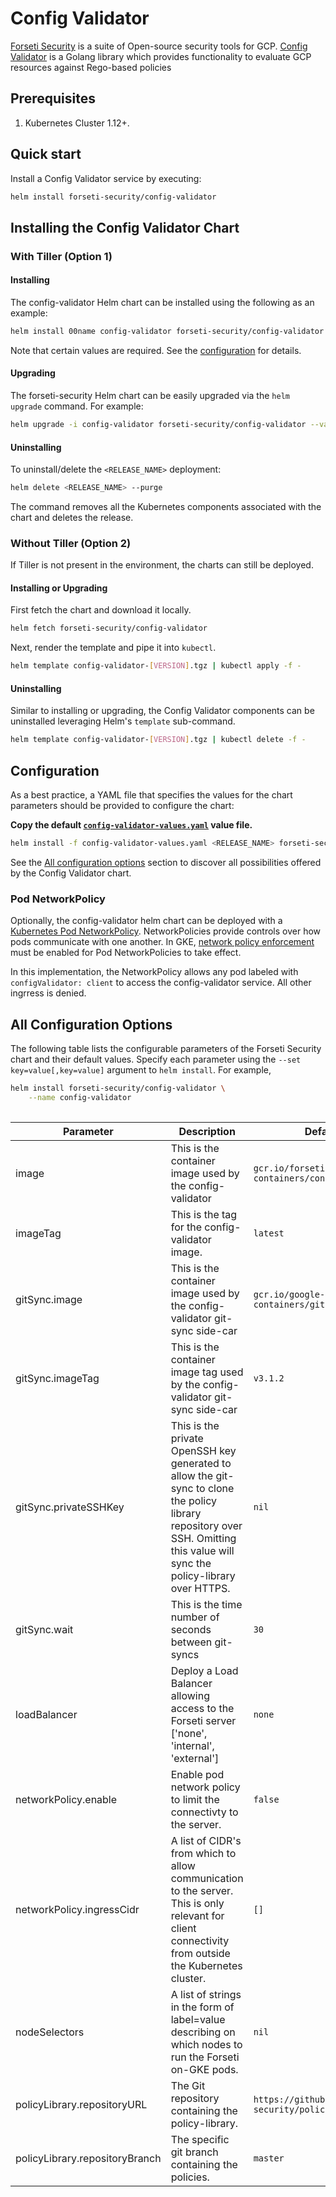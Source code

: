 # Config Validator

[Forseti Security](https://forsetisecurity.org/) is a suite of Open-source security tools for GCP.  [Config Validator](https://github.com/forseti-security/config-validator) is a Golang library which provides functionality to evaluate GCP resources against Rego-based policies

## Prerequisites

1. Kubernetes Cluster 1.12+.

## Quick start
Install a Config Validator service by executing:

```bash
helm install forseti-security/config-validator
```

## Installing the Config Validator Chart

### With Tiller (Option 1)

#### Installing
The config-validator Helm chart can be installed using the following as an example:
```bash
helm install 00name config-validator forseti-security/config-validator --values=config-validator-values.yaml
```
Note that certain values are required.  See the [configuration](#configuration) for details.


#### Upgrading

The forseti-security Helm chart can be easily upgraded via the ```helm upgrade``` command.  For example:
```bash
helm upgrade -i config-validator forseti-security/config-validator --values=forseti-values.yaml
```

#### Uninstalling

To uninstall/delete the `<RELEASE_NAME>` deployment:

```bash
helm delete <RELEASE_NAME> --purge
```

The command removes all the Kubernetes components associated with the chart and deletes the release.

### Without Tiller (Option 2)

If Tiller is not present in the environment, the charts can still be deployed.

#### Installing or Upgrading

First fetch the chart and download it locally.

```bash
helm fetch forseti-security/config-validator
```

Next, render the template and pipe it into `kubectl`. 

```bash
helm template config-validator-[VERSION].tgz | kubectl apply -f -
```

#### Uninstalling

Similar to installing or upgrading, the Config Validator components can be uninstalled leveraging Helm's `template` sub-command.

```bash
helm template config-validator-[VERSION].tgz | kubectl delete -f -
```

## Configuration

As a best practice, a YAML file that specifies the values for the chart parameters should be provided to configure the chart:

**Copy the default [`config-validator-values.yaml`](values.yaml) value file.**

```bash
helm install -f config-validator-values.yaml <RELEASE_NAME> forseti-security/config-validator
```

See the [All configuration options](#all-configuration-options) section to discover all possibilities offered by the Config Validator chart.

### Pod NetworkPolicy

Optionally, the config-validator helm chart can be deployed with a [Kubernetes Pod NetworkPolicy](https://kubernetes.io/docs/concepts/services-networking/network-policies/).  NetworkPolicies provide controls over how pods communicate with one another.  In GKE, [network policy enforcement](https://cloud.google.com/kubernetes-engine/docs/how-to/network-policy#using_network_policy_enforcement) must be enabled for Pod NetworkPolicies to take effect.

In this implementation, the NetworkPolicy allows any pod labeled with `configValidator: client` to access the config-validator service.  All other ingrress is denied.

## All Configuration Options

The following table lists the configurable parameters of the Forseti Security chart and their default values. Specify each parameter using the `--set key=value[,key=value]` argument to `helm install`. For example,

```bash
helm install forseti-security/config-validator \
    --name config-validator
    
```

| Parameter                                | Description                                    | Default|
| ----------------------------- | ------------------------------------ |------------------------------------------- |
| image          | This is the container image used by the config-validator  | `gcr.io/forseti-containers/config-validator` |
| imageTag       | This is the tag for the config-validator image.           | `latest` |
| gitSync.image  | This is the container image used by the config-validator git-sync side-car | `gcr.io/google-containers/git-sync` |
| gitSync.imageTag               | This is the container image tag used by the config-validator git-sync side-car | `v3.1.2` |
| gitSync.privateSSHKey          | This is the private OpenSSH key generated to allow the git-sync to clone the policy library repository over SSH. Omitting this value will sync the policy-library over HTTPS. | `nil` |
| gitSync.wait                   | This is the time number of seconds between git-syncs      | `30` |
| loadBalancer                  | Deploy a Load Balancer allowing access to the Forseti server ['none', 'internal', 'external'] | `none` |
| networkPolicy.enable           | Enable pod network policy to limit the connectivty to the server. | `false` |
| networkPolicy.ingressCidr      | A list of CIDR's from which to allow communication to the server.  This is only relevant for client connectivity from outside the Kubernetes cluster. | `[]` |
| nodeSelectors                 | A list of strings in the form of label=value describing on which nodes to run the Forseti on-GKE pods. | `nil` |
| policyLibrary.repositoryURL    | The Git repository containing the policy-library. | `https://github.com/forseti-security/policy-library` |
| policyLibrary.repositoryBranch | The specific git branch containing the policies. | `master` |